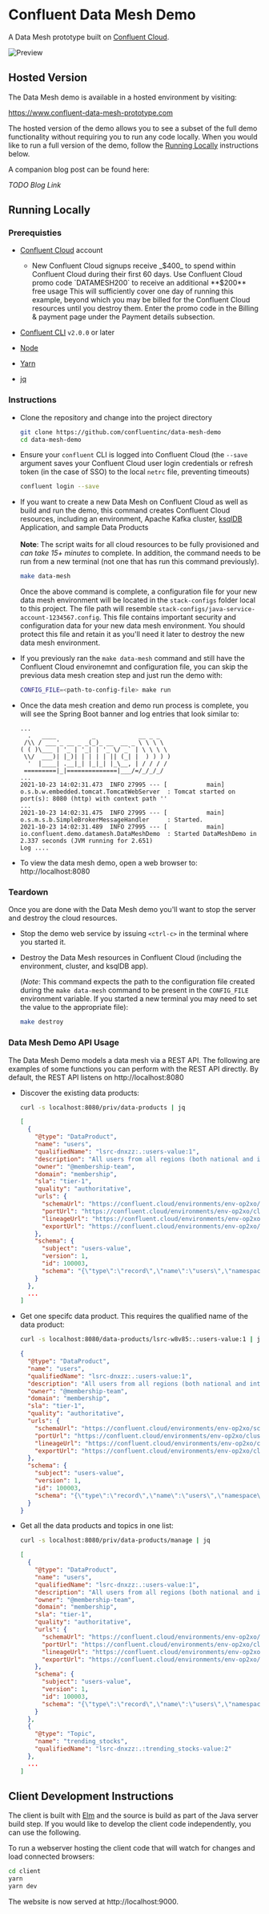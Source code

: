 # Confluent Data Mesh Demo

A Data Mesh prototype built on [Confluent Cloud](https://www.confluent.io/confluent-cloud/tryfree/).

![Preview](preview.png)

## Hosted Version

The Data Mesh demo is available in a hosted environment by visiting:

https://www.confluent-data-mesh-prototype.com

The hosted version of the demo allows you to see a subset of the full demo functionality without 
requiring you to run any code locally. When you would like to run a full version of the demo, follow the 
[Running Locally](#running-locally) instructions below.

A companion blog post can be found here:

*TODO Blog Link*

## Running Locally 

###  Prerequisties
* [Confluent Cloud](https://www.confluent.io/confluent-cloud/tryfree/) account
  * New Confluent Cloud signups receive _$400_ to spend within Confluent Cloud during their first 60 days.
    Use Confluent Cloud promo code `DATAMESH200` to receive an additional **$200** free usage
    This will sufficiently cover one day of running this example, beyond which you may be billed 
    for the Confluent Cloud resources until you destroy them. Enter the promo code in the Billing & payment page
    under the Payment details subsection.

* [Confluent CLI](https://docs.confluent.io/confluent-cli/current/install.html) `v2.0.0` or later
* [Node](https://nodejs.org/en/download/)
* [Yarn](https://www.npmjs.com/package/yarn)
* [jq](https://stedolan.github.io/jq/download/)

### Instructions

* Clone the repository and change into the project directory
  ```sh
  git clone https://github.com/confluentinc/data-mesh-demo
  cd data-mesh-demo
  ```

* Ensure your `confluent` CLI is logged into Confluent Cloud (the ``--save`` argument saves your Confluent Cloud 
  user login credentials or refresh token (in the case of SSO) to the local ``netrc`` file, preventing timeouts)
  ```sh
  confluent login --save
  ```
  
* If you want to create a new Data Mesh on Confluent Cloud as well as build and run the demo, this command 
  creates Confluent Cloud resources, including an environment, Apache Kafka cluster,
  [ksqlDB](https://ksqldb.io/) Application, and sample Data Products
  <br/><br/>
  **Note**: The script waits for all cloud resources to be fully provisioned and *can take 15+ minutes* to complete. 
  In addition, the command needs to be run from a new terminal (not one that has run this command previously).

  ```sh
  make data-mesh
  ```

  Once the above command is complete, a configuration file for your new data mesh environment will be located in 
  the `stack-configs` folder local to this project. The file path will resemble 
  `stack-configs/java-service-account-1234567.config`. This file contains important security and configuration 
  data for your new data mesh environment. You should protect this file and retain it as you'll need it later 
  to destroy the new data mesh environment.

 
* If you previously ran the `make data-mesh` command and still have the Confluent Cloud environemnt and 
configuration file, you can skip the previous data mesh creation step and just run the demo with:
  ```sh
  CONFIG_FILE=<path-to-config-file> make run
  ```
 
* Once the data mesh creation and demo run process is complete, you will see the Spring Boot banner 
  and log entries that look similar to: 
  ```
  ...
    .   ____          _            __ _ _
   /\\ / ___'_ __ _ _(_)_ __  __ _ \ \ \ \
  ( ( )\___ | '_ | '_| | '_ \/ _` | \ \ \ \
   \\/  ___)| |_)| | | | | || (_| |  ) ) ) )
    '  |____| .__|_| |_|_| |_\__, | / / / /
   =========|_|==============|___/=/_/_/_/
  ...
  2021-10-23 14:02:31.473  INFO 27995 --- [           main] o.s.b.w.embedded.tomcat.TomcatWebServer  : Tomcat started on port(s): 8080 (http) with context path ''
  ...
  2021-10-23 14:02:31.475  INFO 27995 --- [           main] o.s.m.s.b.SimpleBrokerMessageHandler     : Started.
  2021-10-23 14:02:31.489  INFO 27995 --- [           main] io.confluent.demo.datamesh.DataMeshDemo  : Started DataMeshDemo in 2.337 seconds (JVM running for 2.651)
  Log ....
  ```
 
* To view the data mesh demo, open a web browser to: http://localhost:8080

### Teardown

Once you are done with the Data Mesh demo you'll want to stop the server and destroy the cloud resources.

* Stop the demo web service by issuing `<ctrl-c>` in the terminal where you started it.

* Destroy the Data Mesh resources in Confluent Cloud (including the environment, cluster, and ksqlDB app).
 
  (_Note_: This command expects the path to the configuration file created during the `make data-mesh` 
  command to be present in the `CONFIG_FILE` environment variable. If you started a new terminal you may need to 
  set the value to the appropriate file):
  ```sh
  make destroy
  ```
  
### Data Mesh Demo API Usage

The Data Mesh Demo models a data mesh via a REST API. The following are examples of some functions you can perform
with the REST API directly. By default, the REST API listens on http://localhost:8080

* Discover the existing data products:
  ```sh
  curl -s localhost:8080/priv/data-products | jq
  ```
  ```json
  [
    {
      "@type": "DataProduct",
      "name": "users",
      "qualifiedName": "lsrc-dnxzz:.:users-value:1",
      "description": "All users from all regions (both national and international)",
      "owner": "@membership-team",
      "domain": "membership",
      "sla": "tier-1",
      "quality": "authoritative",
      "urls": {
        "schemaUrl": "https://confluent.cloud/environments/env-op2xo/schema-registry/schemas/users-value",
        "portUrl": "https://confluent.cloud/environments/env-op2xo/clusters/lkc-5joyz/topics/users",
        "lineageUrl": "https://confluent.cloud/environments/env-op2xo/clusters/lkc-5joyz/stream-lineage/stream/topic-users/n/topic-users/overview",
        "exportUrl": "https://confluent.cloud/environments/env-op2xo/clusters/lkc-5joyz/connectors/browse"
      },
      "schema": {
        "subject": "users-value",
        "version": 1,
        "id": 100003,
        "schema": "{\"type\":\"record\",\"name\":\"users\",\"namespace\":\"ksql\",\"fields\":[{\"name\":\"registertime\",\"type\":\"long\"},{\"name\":\"userid\",\"type\":\"string\"},{\"name\":\"regionid\",\"type\":\"string\"},{\"name\":\"gender\",\"type\":\"string\"}],\"connect.name\":\"ksql.users\"}"
      }
    },
    ...
  ]
  ```

* Get one specifc data product. This requires the qualified name of the data product:

  ```sh
  curl -s localhost:8080/data-products/lsrc-w8v85:.:users-value:1 | jq
  ```
  ```json
  {
    "@type": "DataProduct",
    "name": "users",
    "qualifiedName": "lsrc-dnxzz:.:users-value:1",
    "description": "All users from all regions (both national and international)",
    "owner": "@membership-team",
    "domain": "membership",
    "sla": "tier-1",
    "quality": "authoritative",
    "urls": {
      "schemaUrl": "https://confluent.cloud/environments/env-op2xo/schema-registry/schemas/users-value",
      "portUrl": "https://confluent.cloud/environments/env-op2xo/clusters/lkc-5joyz/topics/users",
      "lineageUrl": "https://confluent.cloud/environments/env-op2xo/clusters/lkc-5joyz/stream-lineage/stream/topic-users/n/topic-users/overview",
      "exportUrl": "https://confluent.cloud/environments/env-op2xo/clusters/lkc-5joyz/connectors/browse"
    },
    "schema": {
      "subject": "users-value",
      "version": 1,
      "id": 100003,
      "schema": "{\"type\":\"record\",\"name\":\"users\",\"namespace\":\"ksql\",\"fields\":[{\"name\":\"registertime\",\"type\":\"long\"},{\"name\":\"userid\",\"type\":\"string\"},{\"name\":\"regionid\",\"type\":\"string\"},{\"name\":\"gender\",\"type\":\"string\"}],\"connect.name\":\"ksql.users\"}"
    }
  }
  ```

* Get all the data products and topics in one list:
  ```sh
  curl -s localhost:8080/priv/data-products/manage | jq
  ```
  ```json
  [
    {
      "@type": "DataProduct",
      "name": "users",
      "qualifiedName": "lsrc-dnxzz:.:users-value:1",
      "description": "All users from all regions (both national and international)",
      "owner": "@membership-team",
      "domain": "membership",
      "sla": "tier-1",
      "quality": "authoritative",
      "urls": {
        "schemaUrl": "https://confluent.cloud/environments/env-op2xo/schema-registry/schemas/users-value",
        "portUrl": "https://confluent.cloud/environments/env-op2xo/clusters/lkc-5joyz/topics/users",
        "lineageUrl": "https://confluent.cloud/environments/env-op2xo/clusters/lkc-5joyz/stream-lineage/stream/topic-users/n/topic-users/overview",
        "exportUrl": "https://confluent.cloud/environments/env-op2xo/clusters/lkc-5joyz/connectors/browse"
      },
      "schema": {
        "subject": "users-value",
        "version": 1,
        "id": 100003,
        "schema": "{\"type\":\"record\",\"name\":\"users\",\"namespace\":\"ksql\",\"fields\":[{\"name\":\"registertime\",\"type\":\"long\"},{\"name\":\"userid\",\"type\":\"string\"},{\"name\":\"regionid\",\"type\":\"string\"},{\"name\":\"gender\",\"type\":\"string\"}],\"connect.name\":\"ksql.users\"}"
      }
    },
    {
      "@type": "Topic",
      "name": "trending_stocks",
      "qualifiedName": "lsrc-dnxzz:.:trending_stocks-value:2"
    },
    ...
  ]
  ```

## Client Development Instructions

The client is built with [Elm](https://elm-lang.org/) and the source is build as part of the Java server build step. 
If you would like to develop the client code independently, you can use the following.

To run a webserver hosting the client code that will watch for changes and load
connected browsers:
```sh
cd client
yarn
yarn dev
```

The website is now served at http://localhost:9000.
